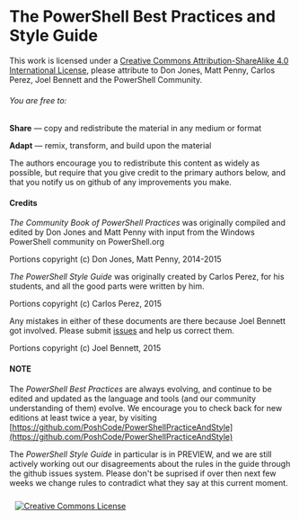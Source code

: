 # The PowerShell Best Practices and Style Guide

This work is licensed under a [Creative Commons Attribution-ShareAlike 4.0 International License](http://creativecommons.org/licenses/by-sa/4.0/), please attribute to Don Jones, Matt Penny, Carlos Perez, Joel Bennett and the PowerShell Community.

###### You are free to:

**Share** — copy and redistribute the material in any medium or format

**Adapt** — remix, transform, and build upon the material 

The authors encourage you to redistribute this content as widely as possible, but require that you give credit to the primary authors below, and that you notify us on github of any improvements you make.


#### Credits

_The Community Book of PowerShell Practices_ was originally compiled and edited by Don Jones and Matt Penny with input from the Windows PowerShell community on PowerShell.org

Portions copyright (c) Don Jones, Matt Penny, 2014-2015

_The PowerShell Style Guide_ was originally created by Carlos Perez, for his students, and all the good parts were written by him. 

Portions copyright (c) Carlos Perez, 2015

Any mistakes in either of these documents are there because Joel Bennett got involved. Please submit [issues](https://github.com/PoshCode/PowerShellPracticeAndStyle/issues) and help us correct them.

Portions copyright (c) Joel Bennett, 2015

#### NOTE

The *PowerShell Best Practices* are always evolving, and continue to be edited and updated as the language and tools (and our community understanding of them) evolve. We encourage you to check back for new editions at least twice a year, by visiting [https://github.com/PoshCode/PowerShellPracticeAndStyle](https://github.com/PoshCode/PowerShellPracticeAndStyle)

The *PowerShell Style Guide* in particular is in PREVIEW, and we are still actively working out our disagreements about the rules in the guide through the github issues system. Please don't be suprised if over then next few weeks we change rules to contradict what they say at this current moment.

<p align="center"><a rel="license" href="http://creativecommons.org/licenses/by-sa/4.0/" style="display: inline-block; float: left; vertical-align: middle; margin: 10px;"><img alt="Creative Commons License" style="border-width:0" src="https://i.creativecommons.org/l/by-sa/4.0/88x31.png" /></a></p>
